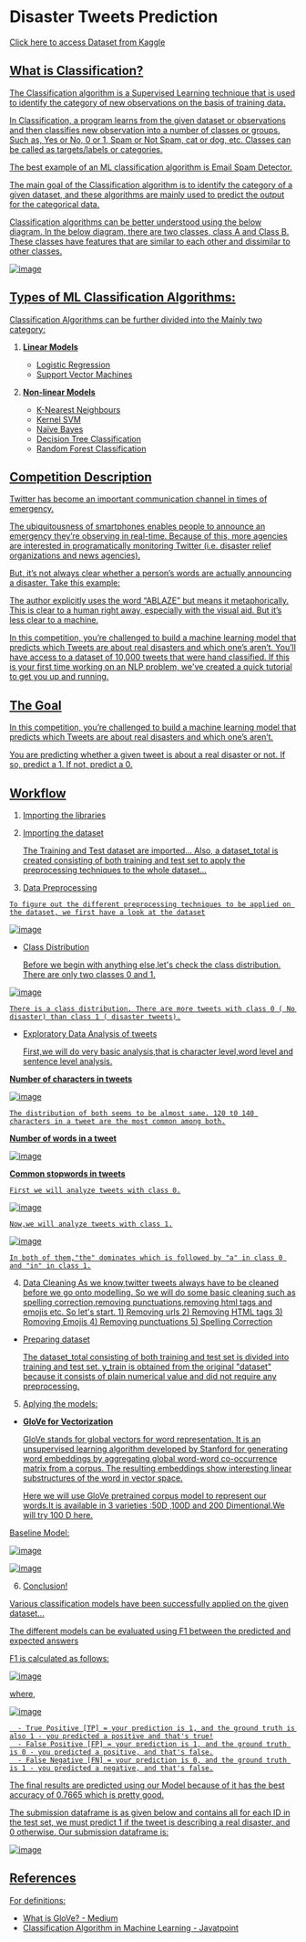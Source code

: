 # **Disaster Tweets Prediction**
<a href="https://www.kaggle.com/c/nlp-getting-started/data"> Click here to access Dataset from Kaggle

## **What is Classification?**

The Classification algorithm is a Supervised Learning technique that is used to identify the category of new observations on the basis of training data. 
  
In Classification, a program learns from the given dataset or observations and then classifies new observation into a number of classes or groups. Such as, Yes or No, 0 or 1, Spam or Not Spam, cat or dog, etc. Classes can be called as targets/labels or categories.
  
The best example of an ML classification algorithm is Email Spam Detector.

The main goal of the Classification algorithm is to identify the category of a given dataset, and these algorithms are mainly used to predict the output for the categorical data.

Classification algorithms can be better understood using the below diagram. In the below diagram, there are two classes, class A and Class B. These classes have features that are similar to each other and dissimilar to other classes.

![image](https://user-images.githubusercontent.com/62233992/142577145-98cfe492-6a0c-48d7-838f-c0db0e004503.png)

## **Types of ML Classification Algorithms:**
Classification Algorithms can be further divided into the Mainly two category:

1. **Linear Models**
    * Logistic Regression
    * Support Vector Machines
  
2. **Non-linear Models**
    * K-Nearest Neighbours
    * Kernel SVM
    * Naïve Bayes
    * Decision Tree Classification
    * Random Forest Classification
  
## **Competition Description**
  
Twitter has become an important communication channel in times of emergency.
  
The ubiquitousness of smartphones enables people to announce an emergency they’re observing in real-time. Because of this, more agencies are interested in programatically monitoring Twitter (i.e. disaster relief organizations and news agencies).

But, it’s not always clear whether a person’s words are actually announcing a disaster. Take this example:
  
The author explicitly uses the word “ABLAZE” but means it metaphorically. This is clear to a human right away, especially with the visual aid. But it’s less clear to a machine.

In this competition, you’re challenged to build a machine learning model that predicts which Tweets are about real disasters and which one’s aren’t. You’ll have access to a dataset of 10,000 tweets that were hand classified. If this is your first time working on an NLP problem, we've created a quick tutorial to get you up and running.

##  **The Goal**

In this competition, you’re challenged to build a machine learning model that predicts which Tweets are about real disasters and which one’s aren’t.
  
You are predicting whether a given tweet is about a real disaster or not. If so, predict a 1. If not, predict a 0.

## Workflow
  
  1. Importing the libraries
  2. Importing the dataset
  
      The Training and Test dataset are imported... Also, a dataset_total is created consisting of both training and test set to apply the preprocessing techniques to the whole dataset...
  
  3. Data Preprocessing
   
    To figure out the different preprocessing techniques to be applied on the dataset, we first have a look at the dataset
  
![image](https://user-images.githubusercontent.com/62233992/142578358-e3287b27-e66e-4e1f-9bee-b5e9818df47a.png)
  
  * Class Distribution
  
    Before we begin with anything else,let's check the class distribution. There are only two classes 0 and 1.
  
  ![image](https://user-images.githubusercontent.com/62233992/142579096-799c0cb5-0fe0-4d2d-8640-4c86de7964e3.png)

    There is a class distribution. There are more tweets with class 0 ( No disaster) than class 1 ( disaster tweets).
  
  * Exploratory Data Analysis of tweets
  
    First,we will do very basic analysis,that is character level,word level and sentence level analysis.

  **Number of characters in tweets**
  
   ![image](https://user-images.githubusercontent.com/62233992/142579779-44def7d3-8937-4d9f-8935-aebf1a843353.png)

    The distribution of both seems to be almost same. 120 t0 140 characters in a tweet are the most common among both.
  
  **Number of words in a tweet**
  
   ![image](https://user-images.githubusercontent.com/62233992/142579934-ca851b31-e6d3-4335-bd27-b7937a9fb2ee.png)

  **Common stopwords in tweets**
  
    First we will analyze tweets with class 0.
  
  ![image](https://user-images.githubusercontent.com/62233992/142580439-377eb1bf-ca79-4883-86ce-bf30d46c464d.png)

    Now,we will analyze tweets with class 1.
  
  ![image](https://user-images.githubusercontent.com/62233992/142580516-9f76eaec-5a14-444a-968b-ce07dca841d1.png)

    In both of them,"the" dominates which is followed by "a" in class 0 and "in" in class 1.
  
  4. Data Cleaning
    As we know,twitter tweets always have to be cleaned before we go onto modelling. So we will do some basic cleaning such as spelling correction,removing punctuations,removing html tags and emojis etc. So let's start.
    1) Removing urls
    2) Removing HTML tags
    3) Romoving Emojis
    4) Removing punctuations
    5) Spelling Correction
  
  * Preparing dataset
  
    The dataset_total consisting of both training and test set is divided into training and test set. y_train is obtained from the original "dataset" because it consists of plain numerical value and did not require any preprocessing.
  
  5. Aplying the models:

  * **GloVe for Vectorization**
  
    GloVe stands for global vectors for word representation. It is an unsupervised learning algorithm developed by Stanford for generating word embeddings by aggregating global word-word co-occurrence matrix from a corpus. The resulting embeddings show interesting linear substructures of the word in vector space.

    Here we will use GloVe pretrained corpus model to represent our words.It is available in 3 varieties :50D ,100D and 200 Dimentional.We will try 100 D here.
  
  Baseline Model:
  
  ![image](https://user-images.githubusercontent.com/62233992/142581705-49fe4da0-8c83-490a-935e-2327bec17b80.png)

  ![image](https://user-images.githubusercontent.com/62233992/142581744-88e59fc7-6a58-4db9-8690-5167a754fc22.png)

  
  6. Conclusion!
  
  Various classification models have been successfully applied on the given dataset...
  
  The different models can be evaluated using F1 between the predicted and expected answers
  
  F1 is calculated as follows:
  
  ![image](https://user-images.githubusercontent.com/62233992/142583358-6bf8f257-811e-436a-ab5e-2558987893d2.png)

  where, 
  
  ![image](https://user-images.githubusercontent.com/62233992/142583387-3fc69aea-e772-4a2a-bcea-c6e515d43aaa.png)
  
  
      - True Positive [TP] = your prediction is 1, and the ground truth is also 1 - you predicted a positive and that's true!
      - False Positive [FP] = your prediction is 1, and the ground truth is 0 - you predicted a positive, and that's false.
      - False Negative [FN] = your prediction is 0, and the ground truth is 1 - you predicted a negative, and that's false.
  
  The final results are predicted using our Model because of it has the best accuracy of 0.7665 which is pretty good.
  

  The submission dataframe is as given below and contains all for each ID in the test set, we must predict 1 if the tweet is describing a real disaster, and 0 otherwise. Our submission dataframe is: 
  
![image](https://user-images.githubusercontent.com/62233992/142584758-1d13c06a-4091-4af8-b952-3fe73b3be5a4.png)

  
## References
  
  For definitions:

* [What is GloVe? - Medium](https://medium.com/analytics-vidhya/word-vectorization-using-glove-76919685ee0b)
* [Classification Algorithm in Machine Learning - Javatpoint](https://www.javatpoint.com/classification-algorithm-in-machine-learning)
